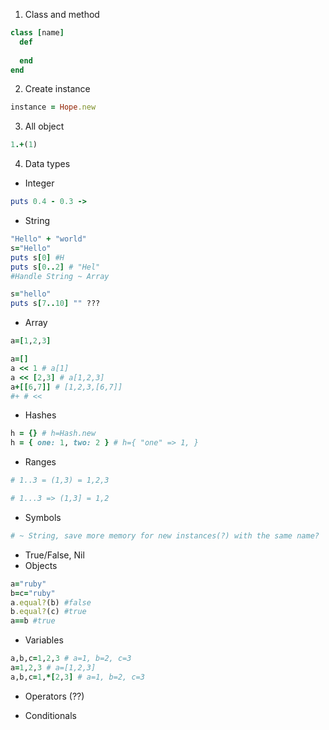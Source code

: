1. Class and method
```Ruby
class [name]
  def
     
  end
end
```

2. Create instance
```Ruby
instance = Hope.new
```
3. All object
```Ruby
1.+(1)
```
4. Data types
- Integer
```Ruby
puts 0.4 - 0.3 -> 
```
- String
```Ruby
"Hello" + "world"
s="Hello"
puts s[0] #H
puts s[0..2] # "Hel"
#Handle String ~ Array
```


```Ruby
s="hello"
puts s[7..10] "" ???
```
- Array
```Ruby
a=[1,2,3]
```
```Ruby
a=[]
a << 1 # a[1]
a << [2,3] # a[1,2,3]
a+[[6,7]] # [1,2,3,[6,7]]
#+ # <<
```


- Hashes
```Ruby
h = {} # h=Hash.new
h = { one: 1, two: 2 } # h={ "one" => 1, }
```

- Ranges
```Ruby
# 1..3 = (1,3) = 1,2,3

# 1...3 => (1,3] = 1,2
```
- Symbols
```Ruby
# ~ String, save more memory for new instances(?) with the same name?
```
- True/False, Nil
- Objects
```Ruby
a="ruby"
b=c="ruby"
a.equal?(b) #false
b.equal?(c) #true
a==b #true
```

- Variables

```Ruby
a,b,c=1,2,3 # a=1, b=2, c=3
a=1,2,3 # a=[1,2,3]
a,b,c=1,*[2,3] # a=1, b=2, c=3
```
- Operators (??)

- Conditionals